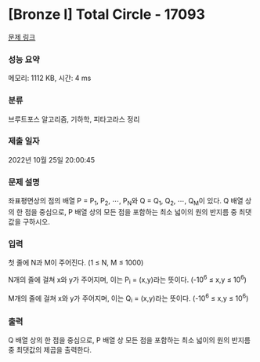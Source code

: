 # [Bronze I] Total Circle - 17093 

[문제 링크](https://www.acmicpc.net/problem/17093) 

### 성능 요약

메모리: 1112 KB, 시간: 4 ms

### 분류

브루트포스 알고리즘, 기하학, 피타고라스 정리

### 제출 일자

2022년 10월 25일 20:00:45

### 문제 설명

<p>좌표평면상의 점의 배열 P = P<sub>1</sub>, P<sub>2</sub>, ⋯, P<sub>N</sub>와 Q = Q<sub>1</sub>, Q<sub>2</sub>, ⋯, Q<sub>M</sub>이 있다. Q 배열 상의 한 점을 중심으로, P 배열 상의 모든 점을 포함하는 최소 넓이의 원의 반지름 중 최댓값을 구하시오.</p>

### 입력 

 <p>첫 줄에 N과 M이 주어진다. (1 ≤ N, M ≤ 1000)</p>

<p>N개의 줄에 걸쳐 x와 y가 주어지며, 이는 P<sub>i</sub> = (x,y)라는 뜻이다. (-10<sup>6</sup> ≤ x,y ≤ 10<sup>6</sup>)</p>

<p>M개의 줄에 걸쳐 x와 y가 주어지며, 이는 Q<sub>i</sub> = (x,y)라는 뜻이다. (-10<sup>6</sup> ≤ x,y ≤ 10<sup>6</sup>)</p>

### 출력 

 <p>Q 배열 상의 한 점을 중심으로, P 배열 상 모든 점을 포함하는 최소 넓이의 원의 반지름 중 최댓값의 제곱을 출력한다.</p>

